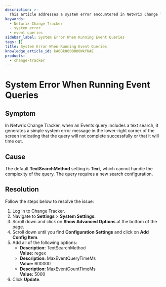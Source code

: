 ```yaml
---
description: >-
  This article addresses a system error encountered in Netwrix Change Tracker when running event queries that include a text search, detailing the cause and resolution steps.
keywords:
  - Netwrix Change Tracker
  - system error
  - event queries
sidebar_label: System Error When Running Event Queries
tags: []
title: System Error When Running Event Queries
knowledge_article_id: kA0Qk0000000WkfKAE
products:
  - change-tracker
---
```


# System Error When Running Event Queries

## Symptom

In Netwrix Change Tracker, when an Events query includes a text search, it generates a simple system error message in the lower-right corner of the screen indicating that the query will not complete successfully or that it will time out.

## Cause

The default **TextSearchMethod** setting is **Text**, which cannot handle the complexity of the query. The query requires a new search configuration.

## Resolution

Follow the steps below to resolve the issue:

1. Log in to Change Tracker.
2. Navigate to **Settings** > **System Settings**.
3. Scroll down and click on **Show Advanced Options** at the bottom of the page.
4. Scroll down until you find **Configuration Settings** and click on **Add Config Item**.
5. Add all of the following options:
   - **Description:** TextSearchMethod  
     **Value:** regex
   - **Description:** MaxEventQueryTimeMs  
     **Value:** 600000
   - **Description:** MaxEventCountTimeMs  
     **Value:** 5000
6. Click **Update**.